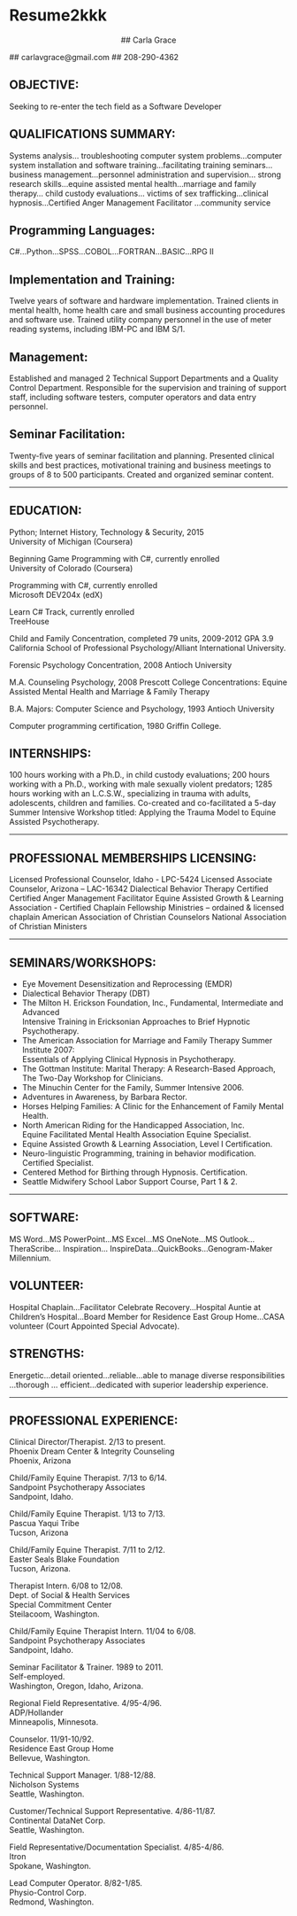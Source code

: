 # Resume2kkk
<p align="center">
## Carla Grace </p>
 ## carlavgrace@gmail.com  
 ## 208-290-4362  

## OBJECTIVE:  
Seeking to re-enter the tech field as a Software Developer

## QUALIFICATIONS SUMMARY:
Systems analysis… troubleshooting computer system problems…computer system installation and software training…facilitating training seminars… business management…personnel administration and supervision… strong research skills…equine assisted mental health…marriage and family therapy… child custody evaluations… victims of sex trafficking…clinical hypnosis…Certified Anger Management Facilitator …community service

## Programming Languages:	
C#...Python…SPSS…COBOL…FORTRAN…BASIC…RPG II

## Implementation and Training:	
Twelve years of software and hardware implementation.  Trained clients in mental health, home health care and small business accounting procedures and software use.  Trained utility company personnel in the use of meter reading systems, including IBM-PC and IBM S/1.

## Management:	
Established and managed 2 Technical Support Departments and a Quality Control Department.  Responsible for the supervision and training of support staff, including software testers, computer operators and data entry personnel.

## Seminar Facilitation:	
Twenty-five years of seminar facilitation and planning.  Presented clinical skills and best practices, motivational training and business meetings to groups of 8 to 500 participants.  Created and organized seminar content.  
________________________________________________________________________________________
## EDUCATION:		
  Python; Internet History, Technology & Security, 2015  
  University of Michigan (Coursera)
  
  Beginning Game Programming with C#, currently enrolled  
  University of Colorado  (Coursera)
  
  Programming with C#, currently enrolled  
  Microsoft DEV204x (edX)
  
  Learn C# Track, currently enrolled  
  TreeHouse

  Child and Family Concentration, completed 79 units, 2009-2012 GPA 3.9  
  California School of Professional Psychology/Alliant International University.

  Forensic Psychology Concentration, 2008
  Antioch University

  M.A. Counseling Psychology, 2008
  Prescott College
	Concentrations: Equine Assisted Mental Health and Marriage & Family Therapy
	
  B.A. Majors: Computer Science and Psychology, 1993
  Antioch University

  Computer programming certification, 1980
  Griffin College.

## INTERNSHIPS:
100 hours working with a Ph.D., in child custody evaluations; 200 hours working with a Ph.D., working with male sexually violent predators; 1285 hours working with an L.C.S.W., specializing in trauma with adults, adolescents, children and families.  Co-created and co-facilitated a 5-day Summer Intensive Workshop titled: Applying the Trauma Model to Equine Assisted Psychotherapy.  
___________________________________________________________________________________________________________________________________________________
## PROFESSIONAL MEMBERSHIPS LICENSING:
Licensed Professional Counselor, Idaho - LPC-5424
Licensed Associate Counselor, Arizona – LAC-16342
Dialectical Behavior Therapy Certified
Certified Anger Management Facilitator
Equine Assisted Growth & Learning Association - Certified
Chaplain Fellowship Ministries – ordained & licensed chaplain
American Association of Christian Counselors
National Association of Christian Ministers
_______________________________________________________________________________________
## SEMINARS/WORKSHOPS:
* Eye Movement Desensitization and Reprocessing (EMDR)
* Dialectical Behavior Therapy (DBT) 
* The Milton H. Erickson Foundation, Inc., Fundamental, Intermediate and Advanced  
	Intensive Training in Ericksonian Approaches to Brief Hypnotic Psychotherapy.
* The American Association for Marriage and Family Therapy Summer Institute 2007:  
	Essentials of Applying Clinical Hypnosis in Psychotherapy.
* The Gottman Institute: Marital Therapy: A Research-Based Approach,   
	The Two-Day Workshop for Clinicians.
* The Minuchin Center for the Family, Summer Intensive 2006.
* Adventures in Awareness, by Barbara Rector.
* Horses Helping Families: A Clinic for the Enhancement of Family Mental Health.
* North American Riding for the Handicapped Association, Inc.  
	Equine Facilitated Mental Health Association Equine Specialist. 
* Equine Assisted Growth & Learning Association, Level I Certification. 
* Neuro-linguistic Programming, training in behavior modification.  Certified Specialist. 
* Centered Method for Birthing through Hypnosis.  Certification. 
* Seattle Midwifery School Labor Support Course, Part 1 & 2. 
_______________________________________________________________________________________________________________________________________
## SOFTWARE:	
MS Word…MS PowerPoint…MS Excel…MS OneNote…MS Outlook…TheraScribe… Inspiration… InspireData…QuickBooks…Genogram-Maker Millennium.

## VOLUNTEER:	
Hospital Chaplain…Facilitator Celebrate Recovery...Hospital Auntie at Children’s Hospital…Board Member for Residence East Group Home…CASA volunteer (Court Appointed Special Advocate).

## STRENGTHS:	
Energetic…detail oriented…reliable…able to manage diverse responsibilities …thorough … efficient…dedicated with superior leadership experience.
_______________________________________________________________________________________________________________________________________

## PROFESSIONAL EXPERIENCE:
 
Clinical Director/Therapist.  2/13 to present.  
Phoenix Dream Center & Integrity Counseling  
Phoenix, Arizona  

Child/Family Equine Therapist.  7/13 to 6/14.    
Sandpoint Psychotherapy Associates  
Sandpoint, Idaho.  

Child/Family Equine Therapist.  1/13 to 7/13.    	
Pascua Yaqui Tribe     
Tucson, Arizona    

Child/Family Equine Therapist.  7/11 to 2/12.    
Easter Seals Blake Foundation    
Tucson, Arizona.    

Therapist Intern.  6/08 to 12/08.  
Dept. of Social & Health Services  
Special Commitment Center  
Steilacoom, Washington.  

Child/Family Equine Therapist Intern. 11/04 to 6/08.  
Sandpoint Psychotherapy Associates  
Sandpoint, Idaho.  

Seminar Facilitator & Trainer.  1989 to 2011.   
Self-employed.  
Washington, Oregon, Idaho, Arizona.   

Regional Field Representative.  4/95-4/96.  
ADP/Hollander  
Minneapolis, Minnesota.  

Counselor.  11/91-10/92.    
Residence East Group Home   
Bellevue, Washington.  

Technical Support Manager.  1/88-12/88.  
Nicholson Systems  
Seattle, Washington.  

Customer/Technical Support Representative.  4/86-11/87.  
Continental DataNet Corp.  
Seattle, Washington.  

Field Representative/Documentation Specialist. 4/85-4/86.  
Itron  
Spokane, Washington.  

Lead Computer Operator.  8/82-1/85.  
Physio-Control Corp.  
Redmond, Washington.  
